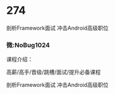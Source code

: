 # 274
剖析Framework面试 冲击Android高级职位
### 微:NoBug1024 


课程介绍：

高薪/高手/晋级/跳槽/面试/提升必备课程

剖析Framework面试 冲击Android高级职位

